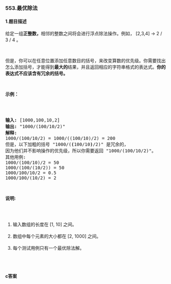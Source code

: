 ### 553.最优除法

#### 1.题目描述

<p>给定一组<strong>正整数，</strong>相邻的整数之间将会进行浮点除法操作。例如，&nbsp;[2,3,4] -&gt; 2 / 3 / 4 。</p><br/><p>但是，你可以在任意位置添加任意数目的括号，来改变算数的优先级。你需要找出怎么添加括号，才能得到<strong>最大的</strong>结果，并且返回相应的字符串格式的表达式。<strong>你的表达式不应该含有冗余的括号。</strong></p><br/><p><strong>示例：</strong></p><br/><pre><br/><strong>输入:</strong> [1000,100,10,2]<br/><strong>输出:</strong> &quot;1000/(100/10/2)&quot;<br/><strong>解释:</strong><br/>1000/(100/10/2) = 1000/((100/10)/2) = 200<br/>但是，以下加粗的括号 &quot;1000/(<strong>(</strong>100/10<strong>)</strong>/2)&quot; 是冗余的，<br/>因为他们并不影响操作的优先级，所以你需要返回 &quot;1000/(100/10/2)&quot;。<br/>其他用例:<br/>1000/(100/10)/2 = 50<br/>1000/(100/(10/2)) = 50<br/>1000/100/10/2 = 0.5<br/>1000/100/(10/2) = 2<br/></pre><br/><p><strong>说明:</strong></p><br/><ol><br/>	<li>输入数组的长度在 [1, 10] 之间。</li><br/>	<li>数组中每个元素的大小都在 [2, 1000] 之间。</li><br/>	<li>每个测试用例只有一个最优除法解。</li><br/></ol><br/>

#### c答案

```c

